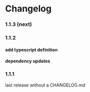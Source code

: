 Changelog
=========

### 1.1.3 (next)

### 1.1.2

#### add typescript definition

#### dependency updates
  
### 1.1.1

last release without a CHANGELOG.md 
